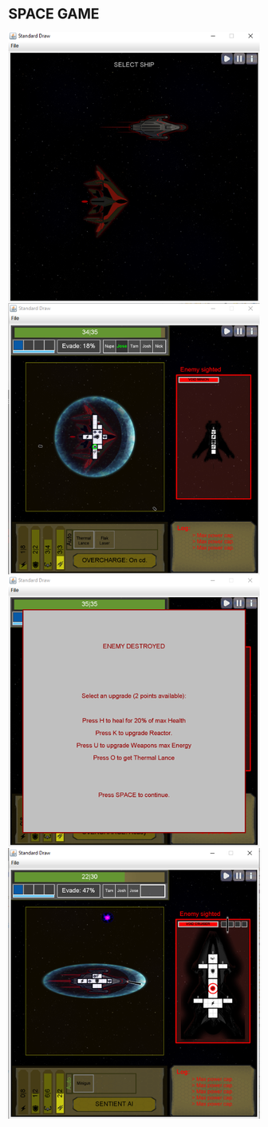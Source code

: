 # SPACE GAME
![fig 1](img/selectship.PNG)
![fig 2](img/battleminion.PNG)
![fig 3](img/upgradeship.PNG)
![fig 4](img/boss.PNG)
